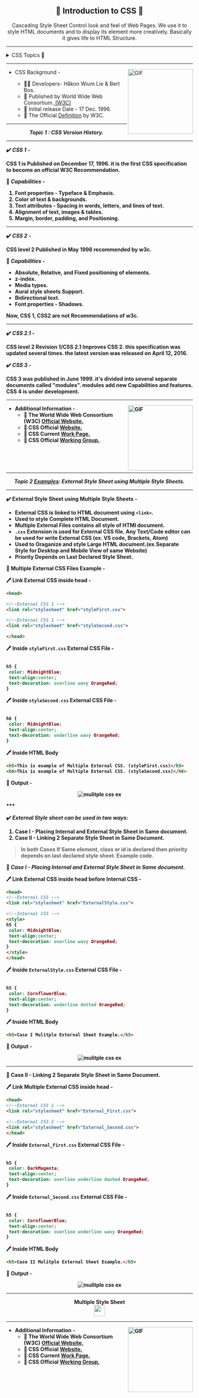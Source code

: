  <h2 align="center"><b>📜 Introduction to CSS 📜 </b></h2>
 <p align="center">
Cascading Style Sheet Control look and feel of Web Pages. We use it to style  HTML documents and to display its element more creatively. Basically it gives life to HTML Structure. 
</p>


*** 
<details>
  <summary markdown="span"> CSS Topics 📁  </summary>

1. CSS Version History.<a href="#history">👇</a>
2. External Style Sheet using Multiple Style Sheets.<a href="Rushikesh_CSS_MultipleStyleSheet.md">👉</a>
3. Value Lengths and Percentages.<a href="Rushikesh_CSS_ValueLenPer.md">👉</a>

</details>

***

<img align="right" height="175px" alt="GIF" src="https://media.giphy.com/media/UTRXtonjpNJraR8BhR/giphy.gif" />


<p aligh="left">
  
- CSS Background -
 
  - 👨‍💻 Developers- Håkon Wium Lie & Bert Bos. 
  - 📑 Published by	World Wide Web Consortium.[ (W3C) ](https://www.w3.org/TR/CSS2/) 
   - 📅 Initial release Date - 17	Dec. 1996.
   - 🔗 The Official  [Definition](https://www.w3.org/TR/CSS/#css) by W3C.
   

</p>

***

<P align="center" id="history"><b><i>Topic 1 : CSS Version History.</i><b></p>
  
****
  
✔️ ***CSS 1 -***

CSS 1 is Published on December 17, 1996. it is the first CSS specification to become an official W3C Recommendation. 

📝 ***Capabilities -***

1. Font properties - Typeface & Emphasis.
2. Color of text & backgrounds.
3. Text attributes - Spacing in words, letters, and lines of text.
4. Alignment of text, images & tables.
5. Margin, border, padding, and Positioning.

***

✔️ ***CSS 2 -***

CSS level 2 Published in May 1998 recommended by w3c. 


📝 ***Capabilities -***

- Absolute, Relative, and Fixed positioning of elements.
-  z-index.
-  Media types. 
-  Aural style sheets Support.
-  Bidirectional text. 
-  Font properties - Shadows.
  
Now, CSS 1, CSS2 are not Recommendations of w3c.

***

✔️ ***CSS 2.1 -***

CSS level 2 Revision 1/CSS 2.1 Improves CSS 2. this specification was updated several times. the latest version
was released on April 12, 2016.

✔️ ***CSS 3 -***

CSS 3 was published in June 1999. it's divided into several separate documents called "modules". modules add new Capabilities and features. CSS 4 is under development. 


***


<img align="right" height="175px" alt="GIF" src="https://media.giphy.com/media/L8K62iTDkzGX6/giphy.gif"/>


<p aligh="left">
  
- Additional Information -
  - 🔗 The World Wide Web Consortium (W3C) [Official Website.](https://www.w3.org)
   - 🔗  CSS Official [Website.](https://www.w3.org/Style/CSS/)
   - 🔗 CSS Current [Work Page.](https://www.w3.org/Style/CSS/current-work)
   - 🔗 CSS Official [Working Group.](https://www.w3.org/Style/CSS/members)
   
  
  




<br>
<br>
<br>



***

<P align="center" id="multiple"><b><i>Topic 2 <u>Examples</u>: External Style Sheet using Multiple Style Sheets.</i><b></p>
  
***


✔️ External Style Sheet using Multiple Style Sheets - 

- External CSS is linked to HTML document using `<link>`.
- Used to style Complete HTML Document.
- Multiple External Files contains all style of HTMl document. 
- `.css` Extension is used for External CSS file. Any Text/Code editor can be used for write External CSS (ex. VS code, Brackets, Atom)
- Used to Oraganize and style Large HTML document.(ex.Separate Style for Desktop and Mobile View of same Website)
- Priority Depends on Last Declared Style Sheet.


📝 Multiple External CSS Files Example -

🖊️ Link External CSS inside head -

```html
<head>

<!--External CSS 1 -->
<link rel="stylesheet" href="styleFirst.css">

<!--External CSS 1 -->
<link rel="stylesheet" href="styleSecond.css">

</head>

```
🖊️ Inside `styleFirst.css` External CSS File -

```css

h5 {
 color: MidnightBlue;
 text-align:center;
 text-decoration: overline wavy OrangeRed;
}

```
🖊️ Inside `styleSecond.css` External CSS File -

```css

h6 {
 color: MidnightBlue;
 text-align:center;
 text-decoration: underline wavy OrangeRed;
}

```
🖊️ Inside HTML Body

```html
<h5>This is example of Multiple External CSS. (styleFirst.css)</h5>
<h6>This is example of Multiple External CSS. (styleSecond.css)</h6>
```


📄 Output -

<!-- <h5 style="color:MidnightBlue;text-align:center;text-decoration: overline wavy OrangeRed;">This is example of Multiple External CSS. (styleFirst.css)</h5>
<h6 style="color:MidnightBlue;text-align:center;text-decoration: underline wavy OrangeRed;">This is example of Multiple External CSS. (styleSecond.css)</h6> -->

<p align=" center"><img alt="mulitple css ex" src="multiple.png"></p>
***


✔️ ***External Style sheet can be used in two ways:***

1. Case I - Placing Internal and External Style Sheet in Same document. 
2. Case II - Linking 2 Separate Style Sheet in Same Document. 

>In both Cases If Same element, class or id is declared then priority depends on last declared style sheet. Example code. 


📝 ***Case I - Placing Internal and External Style Sheet in Same document.***

🖊️ Link External CSS inside head before Internal CSS -

```html
<head>
<!--External CSS -->
<link rel="stylesheet" href="ExternalStyle.css">

<!--Internal CSS -->
<style>
h5 {
 color: MidnightBlue;
 text-align:center;
 text-decoration: overline wavy OrangeRed;
}
</style>
</head>

```
🖊️ Inside `ExternalStyle.css` External CSS File -

```css

h5 {
 color: CornflowerBlue;
 text-align:center;
 text-decoration: underline dotted OrangeRed;
}

```

🖊️ Inside HTML Body

```html
<h5>Case I Mulitple External Sheet Example.</h5>
```


📄 Output -

<!-- <h5 style="color:MidnightBlue;text-align:center;text-decoration: overline wavy OrangeRed;">Case I Mulitple External Sheet Example.</h5>

***
🖊️ If `ExternalStyle.css` declared after Internal CSS then,

📄 Output - 

<h5 style="color:CornflowerBlue;text-align:center;text-decoration: underline dotted OrangeRed;">Case I Mulitple External Sheet Example.</h5> -->

<p align=" center"><img alt="mulitple css ex" src="mcase1.png"></p>


***

📝 Case II - Linking 2 Separate Style Sheet in Same Document. 


🖊️ Link Multiple External CSS inside head  -

```html
<head>
<!--External CSS 1 -->
<link rel="stylesheet" href="External_First.css">

<!--External CSS 2 -->
<link rel="stylesheet" href="External_Second.css">
</head>

```
🖊️ Inside `External_First.css` External CSS File -

```css

h5 {
 color: DarkMagenta;
 text-align:center;
 text-decoration: overline underline dashed OrangeRed;
}

```

🖊️ Inside `External_Second.css` External CSS File -

```css

h5 {
 color: CornflowerBlue;
 text-align:center;
 text-decoration: overline underline wavy OrangeRed;
}

```

🖊️ Inside HTML Body

```html
<h5>Case II Mulitple External Sheet Example.</h5>
```


📄 Output -

<!-- <h5 style="color:MidnightBlue;text-align:center;text-decoration: overline underline wavy OrangeRed;">Case II Mulitple External Sheet Example.</h5>

***
🖊️ If `External_First.css` declared after `External_Second.css` then,

📄 Output - 

<h5 style="color:CornflowerBlue;text-align:center;text-decoration: overline underline dashed OrangeRed;">Case II Mulitple External Sheet Example.</h5> -->

<p align=" center"><img alt="mulitple css ex" src="mcase2.png"></p>

***
<p align="center">Multiple Style Sheet <br><a href="Rushikesh_CSS_MultipleStyleSheet.md"><img src="https://image.flaticon.com/icons/png/128/130/130871.png?ga=GA1.2.454436195.1606303868" width="30px" height="30px"/></a></p>



***

<img align="right" height="175px" alt="GIF" src="https://media.giphy.com/media/L8K62iTDkzGX6/giphy.gif"/>


<p align="left">
  
- Additional Information -
  - 🔗 The World Wide Web Consortium (W3C) [Official Website.](https://www.w3.org)
   - 🔗  CSS Official [Website.](https://www.w3.org/Style/CSS/)
   - 🔗 CSS Current [Work Page.](https://www.w3.org/Style/CSS/current-work)
   - 🔗 CSS Official [Working Group.](https://www.w3.org/Style/CSS/members)
   
   
